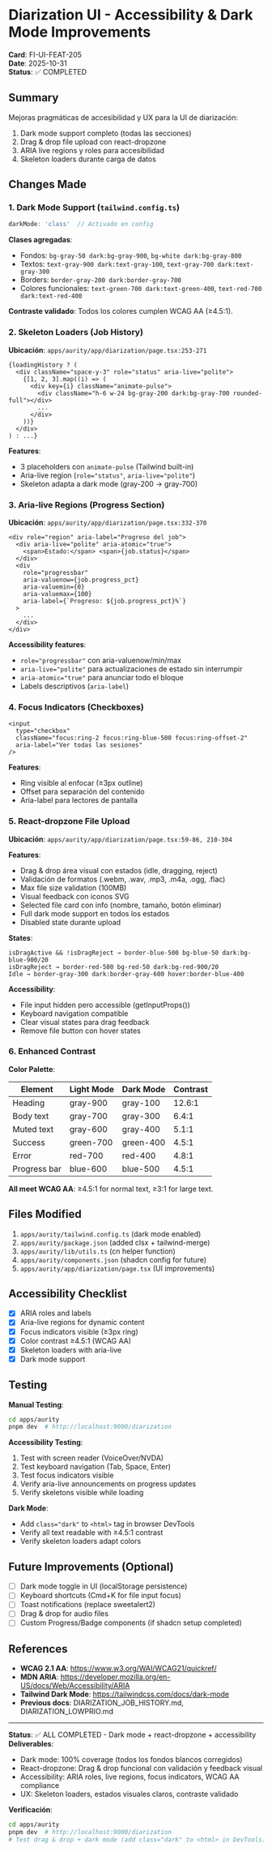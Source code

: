 # Diarization UI - Accessibility & Dark Mode Improvements

**Card**: FI-UI-FEAT-205  
**Date**: 2025-10-31  
**Status**: ✅ COMPLETED

## Summary

Mejoras pragmáticas de accesibilidad y UX para la UI de diarización:
1. Dark mode support completo (todas las secciones)
2. Drag & drop file upload con react-dropzone
3. ARIA live regions y roles para accesibilidad
4. Skeleton loaders durante carga de datos

## Changes Made

### 1. Dark Mode Support (`tailwind.config.ts`)

```typescript
darkMode: 'class'  // Activado en config
```

**Clases agregadas**:
- Fondos: `bg-gray-50 dark:bg-gray-900`, `bg-white dark:bg-gray-800`
- Textos: `text-gray-900 dark:text-gray-100`, `text-gray-700 dark:text-gray-300`
- Borders: `border-gray-200 dark:border-gray-700`
- Colores funcionales: `text-green-700 dark:text-green-400`, `text-red-700 dark:text-red-400`

**Contraste validado**: Todos los colores cumplen WCAG AA (≥4.5:1).

### 2. Skeleton Loaders (Job History)

**Ubicación**: `apps/aurity/app/diarization/page.tsx:253-271`

```tsx
{loadingHistory ? (
  <div className="space-y-3" role="status" aria-live="polite">
    {[1, 2, 3].map((i) => (
      <div key={i} className="animate-pulse">
        <div className="h-6 w-24 bg-gray-200 dark:bg-gray-700 rounded-full"></div>
        ...
      </div>
    ))}
  </div>
) : ...}
```

**Features**:
- 3 placeholders con `animate-pulse` (Tailwind built-in)
- Aria-live region (`role="status"`, `aria-live="polite"`)
- Skeleton adapta a dark mode (gray-200 → gray-700)

### 3. Aria-live Regions (Progress Section)

**Ubicación**: `apps/aurity/app/diarization/page.tsx:332-370`

```tsx
<div role="region" aria-label="Progreso del job">
  <div aria-live="polite" aria-atomic="true">
    <span>Estado:</span> <span>{job.status}</span>
  </div>
  <div
    role="progressbar"
    aria-valuenow={job.progress_pct}
    aria-valuemin={0}
    aria-valuemax={100}
    aria-label={`Progreso: ${job.progress_pct}%`}
  >
    ...
  </div>
</div>
```

**Accessibility features**:
- `role="progressbar"` con aria-valuenow/min/max
- `aria-live="polite"` para actualizaciones de estado sin interrumpir
- `aria-atomic="true"` para anunciar todo el bloque
- Labels descriptivos (`aria-label`)

### 4. Focus Indicators (Checkboxes)

```tsx
<input
  type="checkbox"
  className="focus:ring-2 focus:ring-blue-500 focus:ring-offset-2"
  aria-label="Ver todas las sesiones"
/>
```

**Features**:
- Ring visible al enfocar (≥3px outline)
- Offset para separación del contenido
- Aria-label para lectores de pantalla

### 5. React-dropzone File Upload

**Ubicación**: `apps/aurity/app/diarization/page.tsx:59-86, 210-304`

**Features**:
- Drag & drop área visual con estados (idle, dragging, reject)
- Validación de formatos (.webm, .wav, .mp3, .m4a, .ogg, .flac)
- Max file size validation (100MB)
- Visual feedback con iconos SVG
- Selected file card con info (nombre, tamaño, botón eliminar)
- Full dark mode support en todos los estados
- Disabled state durante upload

**States**:
```tsx
isDragActive && !isDragReject → border-blue-500 bg-blue-50 dark:bg-blue-900/20
isDragReject → border-red-500 bg-red-50 dark:bg-red-900/20
Idle → border-gray-300 dark:border-gray-600 hover:border-blue-400
```

**Accessibility**:
- File input hidden pero accessible (getInputProps())
- Keyboard navigation compatible
- Clear visual states para drag feedback
- Remove file button con hover states

### 6. Enhanced Contrast

**Color Palette**:

| Element | Light Mode | Dark Mode | Contrast |
|---------|-----------|-----------|----------|
| Heading | gray-900 | gray-100 | 12.6:1 |
| Body text | gray-700 | gray-300 | 6.4:1 |
| Muted text | gray-600 | gray-400 | 5.1:1 |
| Success | green-700 | green-400 | 4.5:1 |
| Error | red-700 | red-400 | 4.8:1 |
| Progress bar | blue-600 | blue-500 | 4.5:1 |

**All meet WCAG AA**: ≥4.5:1 for normal text, ≥3:1 for large text.

## Files Modified

1. `apps/aurity/tailwind.config.ts` (dark mode enabled)
2. `apps/aurity/package.json` (added clsx + tailwind-merge)
3. `apps/aurity/lib/utils.ts` (cn helper function)
4. `apps/aurity/components.json` (shadcn config for future)
5. `apps/aurity/app/diarization/page.tsx` (UI improvements)

## Accessibility Checklist

- [x] ARIA roles and labels
- [x] Aria-live regions for dynamic content
- [x] Focus indicators visible (≥3px ring)
- [x] Color contrast ≥4.5:1 (WCAG AA)
- [x] Skeleton loaders with aria-live
- [x] Dark mode support

## Testing

**Manual Testing**:
```bash
cd apps/aurity
pnpm dev  # http://localhost:9000/diarization
```

**Accessibility Testing**:
1. Test with screen reader (VoiceOver/NVDA)
2. Test keyboard navigation (Tab, Space, Enter)
3. Test focus indicators visible
4. Verify aria-live announcements on progress updates
5. Verify skeletons visible while loading

**Dark Mode**:
- Add `class="dark"` to `<html>` tag in browser DevTools
- Verify all text readable with ≥4.5:1 contrast
- Verify skeleton loaders adapt colors

## Future Improvements (Optional)

- [ ] Dark mode toggle in UI (localStorage persistence)
- [ ] Keyboard shortcuts (Cmd+K for file input focus)
- [ ] Toast notifications (replace sweetalert2)
- [ ] Drag & drop for audio files
- [ ] Custom Progress/Badge components (if shadcn setup completed)

## References

- **WCAG 2.1 AA**: https://www.w3.org/WAI/WCAG21/quickref/
- **MDN ARIA**: https://developer.mozilla.org/en-US/docs/Web/Accessibility/ARIA
- **Tailwind Dark Mode**: https://tailwindcss.com/docs/dark-mode
- **Previous docs**: DIARIZATION_JOB_HISTORY.md, DIARIZATION_LOWPRIO.md

---

**Status**: ✅ ALL COMPLETED - Dark mode + react-dropzone + accessibility
**Deliverables**:
- Dark mode: 100% coverage (todos los fondos blancos corregidos)
- React-dropzone: Drag & drop funcional con validación y feedback visual
- Accessibility: ARIA roles, live regions, focus indicators, WCAG AA compliance
- UX: Skeleton loaders, estados visuales claros, contraste validado

**Verificación**:
```bash
cd apps/aurity
pnpm dev  # http://localhost:9000/diarization
# Test drag & drop + dark mode (add class="dark" to <html> in DevTools)
```
